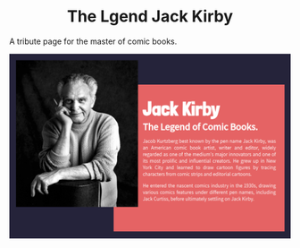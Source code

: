<div>
    <h1 align="center">The Lgend Jack Kirby</h1>
</div>

A tribute page for the master of comic books.

<p align="center">
    <img src="./assets/site-screenshot.png">
</p>